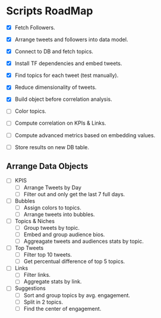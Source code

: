 # Scripts RoadMap

- [X] Fetch Followers.
- [X] Arrange tweets and followers into data model.
- [X] Connect to DB and fetch topics.
- [X] Install TF dependencies and embed tweets.
- [X] Find topics for each tweet (test manually).
- [X] Reduce dimensionality of tweets.
- [X] Build object before correlation analysis.
- [ ] Color topics.
- [ ] Compute correlation on KPIs & Links.
- [ ] Compute advanced metrics based on embedding values.
- [ ] Store results on new DB table.


## Arrange Data Objects
- [ ] KPIS
    - [ ] Arrange Tweets by Day
    - [ ] Filter out and only get the last 7 full days.

- [ ] Bubbles
    - [ ] Assign colors to topics. 
    - [ ] Arrange tweets into bubbles.

- [ ] Topics & Niches
    - [ ] Group tweets by topic.
    - [ ] Embed and group audience bios.
    - [ ] Aggreagate tweets and audiences stats by topic.

- [ ] Top Tweets
    - [ ] Filter top 10 tweets.
    - [ ] Get percentual difference of top 5 topics.

- [ ] Links
    - [ ] Filter links.
    - [ ] Aggregate stats by link.

- [ ] Suggestions
    - [ ] Sort and group topics by avg. engagement.
    - [ ] Split in 2 topics.
    - [ ] Find the center of engagement.
